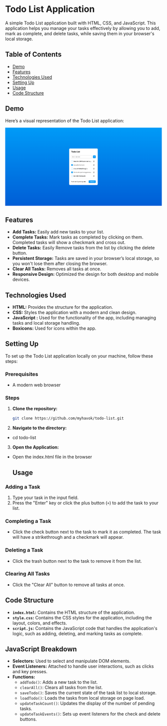 # Todo List Application

A simple Todo List application built with HTML, CSS, and JavaScript. This application helps you manage your tasks effectively by allowing you to add, mark as complete, and delete tasks, while saving them in your browser's local storage.

## Table of Contents

- [Demo](#demo)
- [Features](#features)
- [Technologies Used](#technologies-used)
- [Setting Up](#setting-up)
- [Usage](#usage)
- [Code Structure](#code-structure)

## Demo

Here’s a visual representation of the Todo List application:

![Todo List Screenshot](images/screenshot.png)

## Features

- **Add Tasks:** Easily add new tasks to your list.
- **Complete Tasks:** Mark tasks as completed by clicking on them. Completed tasks will show a checkmark and cross out.
- **Delete Tasks:** Easily Remove tasks from the list by clicking the delete button.
- **Persistent Storage:** Tasks are saved in your browser’s local storage, so you won't lose them after closing the browser.
- **Clear All Tasks:** Removes all tasks at once.
- **Responsive Design:** Optimized the design for both desktop and mobile devices.

## Technologies Used

- **HTML:** Provides the structure for the application.
- **CSS:** Styles the application with a modern and clean design.
- **JavaScript :** Used for the functionality of the app, including managing tasks and local storage handling.
- **Boxicons:** Used for icons within the app.

## Setting Up

To set up the Todo List application locally on your machine, follow these steps:

### Prerequisites

- A modern web browser 

### Steps

1. **Clone the repository:**

   ```bash
   git clone https://github.com/myhavok/todo-list.git

2. **Navigate to the directory:**
- cd todo-list
3. **Open the Application:**
- Open the index.html file in the browser
   ## Usage

### Adding a Task
1. Type your task in the input field.
2. Press the "Enter" key or click the plus button (`+`) to add the task to your list.

### Completing a Task
- Click the check button next to the task to mark it as completed. The task will have a strikethrough and a checkmark will appear.

### Deleting a Task
- Click the trash button next to the task to remove it from the list.

### Clearing All Tasks
- Click the "Clear All" button to remove all tasks at once.

## Code Structure

- **`index.html`:** Contains the HTML structure of the application.
- **`style.css`:** Contains the CSS styles for the application, including the layout, colors, and effects.
- **`script.js`:** Contains the JavaScript code that handles the application's logic, such as adding, deleting, and marking tasks as complete.

## JavaScript Breakdown

- **Selectors:** Used to select and manipulate DOM elements.
- **Event Listeners:** Attached to handle user interactions, such as clicks and key presses.
- **Functions:**
  - `addTodo()`: Adds a new task to the list.
  - `clearAll()`: Clears all tasks from the list.
  - `saveTodo()`: Saves the current state of the task list to local storage.
  - `loadTodo()`: Loads the tasks from local storage on page load.
  - `updateTaskCount()`: Updates the display of the number of pending tasks.
  - `updateTaskEvents()`: Sets up event listeners for the check and delete buttons.
